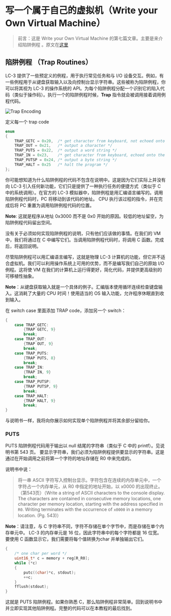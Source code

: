# 写一个属于自己的虚拟机（Write your Own Virtual Machine）

> 前言：这是 Write your Own Virtual Machine 的第七篇文章。主要是来介绍陷阱例程 。原文在[这里](https://justinmeiners.github.io/lc3-vm/)



## 陷阱例程 （Trap Routines）

LC-3 提供了一些预定义的例程，用于执行常见任务和与 I/O 设备交互。例如，有一些例程用于从键盘获取输入以及向控制台显示字符串。这些被称为陷阱例程，你可以将其视为 LC-3 的操作系统的 API。为每个陷阱例程分配一个识别它的陷入代码（类似于操作码）。执行一个的陷阱例程时候，**Trap** 指令就会被调用接着调用例程代码。



![Trap Encoding](https://justinmeiners.github.io/lc3-vm/img/trap_layout.gif)



定义每一个 trap code



```c
enum
{
    TRAP_GETC = 0x20,  /* get character from keyboard, not echoed onto the terminal */
    TRAP_OUT = 0x21,   /* output a character */
    TRAP_PUTS = 0x22,  /* output a word string */
    TRAP_IN = 0x23,    /* get character from keyboard, echoed onto the terminal */
    TRAP_PUTSP = 0x24, /* output a byte string */
    TRAP_HALT = 0x25   /* halt the program */
};
```



你可能想知道为什么陷阱例程的代码不包含在说明中。这是因为它们实际上并没有向 LC-3 引入任何新功能，它们只是提供了一种执行任务的便捷方式（类似于 C 中的系统调用）。在官方的 LC-3 模拟器中，陷阱例程是用汇编语言编写的。调用陷阱例程代码时，PC 将移动到该代码的地址。 CPU 执行该过程的指令，并在完成后将 PC 重置为调用陷阱例程代码的位置。



**Note**: 这就是程序从地址 0x3000 而不是 0x0 开始的原因。较低的地址留空，为陷阱例程代码留出空间。



没有关于必须如何实现陷阱例程的说明，只有他们应该做的事情。在我们的 VM 中，我们将通过在 C 中编写它们。当调用陷阱例程代码时，将调用 C 函数。完成后，将返回说明。



尽管陷阱例程可以用汇编语言编写，这就是物理 LC-3 计算机的功能，但它并不适合虚拟机。我们可以利用操作系统上可用的优势，而不是编写我们自己的原始 I/O 例程。这将使 VM 在我们的计算机上运行得更好，简化代码，并提供更高级别的可移植性抽象。



**Note**：从键盘获取输入就是一个具体的例子。汇编版本使用循环连续检查键盘输入。这消耗了大量的 CPU 时间！使用适当的 OS 输入功能，允许程序休眠直到收到输入。



在 switch case 里面添加 TRAP code，添加另一个 switch：

```c
{
    case TRAP_GETC:
        {TRAP GETC, 9}
        break;
    case TRAP_OUT:
        {TRAP OUT, 9}
        break;
    case TRAP_PUTS:
        {TRAP PUTS, 8}
        break;
    case TRAP_IN:
        {TRAP IN, 9}
        break;
    case TRAP_PUTSP:
        {TRAP PUTSP, 9}
        break;
    case TRAP_HALT:
        {TRAP HALT, 9}
        break;
}
```



与说明书一样，我将向你展示如何实现单个陷阱例程并将其余部分留给你。



### PUTS

PUTS 陷阱例程代码用于输出以 null 结尾的字符串（类似于 C 中的 printf）。见说明书第 543 页。 要显示字符串，我们必须为陷阱例程提供要显示的字符串。这是通过在开始调用之前将第一个字符的地址存储在 R0 中来完成的。



说明书中说：



> 将一串 ASCII 字符写入控制台显示。字符包含在连续的内存单元中，一个字符占一个内存单元，从 R0 中指定的地址开始，以 x0000 的出现终止。 （第543页）（Write a string of ASCII characters to the console display. The characters are contained in consecutive memory locations, one character per memory location, starting with the address specified in `R0`. Writing terminates with the occurrence of `x0000` in a memory location. (Pg. 543)）



**Note**：请注意，与 C 字符串不同，字符不存储在单个字节中，而是存储在单个内存单元中。 LC-3 的内存单元是 16 位，因此字符串中的每个字符都是 16 位宽。要使用 C 函数显示它，我们需要将每个值转换为char 并单独输出它们。



```c
{
    /* one char per word */
    uint16_t* c = memory + reg[R_R0];
    while (*c)
    {
        putc((char)*c, stdout);
        ++c;
    }
    fflush(stdout);
}
```



这就是 PUTS 陷阱例程。如果你熟悉 C，那么陷阱例程非常简单。回到说明书中并立即实现其他陷阱例程。完整的代码可以在本教程的最后找到。